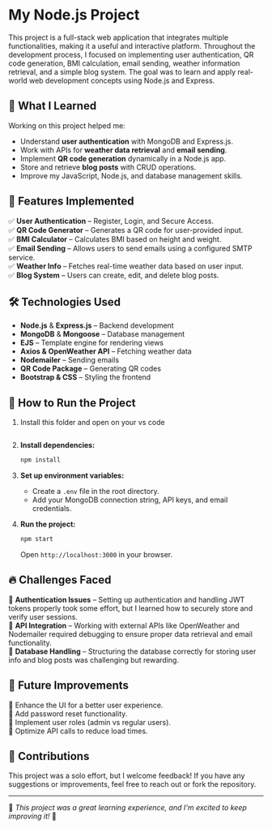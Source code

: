 # My Node.js Project

This project is a full-stack web application that integrates multiple functionalities, making it a useful and interactive platform. Throughout the development process, I focused on implementing user authentication, QR code generation, BMI calculation, email sending, weather information retrieval, and a simple blog system. The goal was to learn and apply real-world web development concepts using Node.js and Express.

## 📌 What I Learned

Working on this project helped me:
- Understand **user authentication** with MongoDB and Express.js.
- Work with APIs for **weather data retrieval** and **email sending**.
- Implement **QR code generation** dynamically in a Node.js app.
- Store and retrieve **blog posts** with CRUD operations.
- Improve my JavaScript, Node.js, and database management skills.

## 📂 Features Implemented

✅ **User Authentication** – Register, Login, and Secure Access.  
✅ **QR Code Generator** – Generates a QR code for user-provided input.  
✅ **BMI Calculator** – Calculates BMI based on height and weight.  
✅ **Email Sending** – Allows users to send emails using a configured SMTP service.  
✅ **Weather Info** – Fetches real-time weather data based on user input.  
✅ **Blog System** – Users can create, edit, and delete blog posts.

## 🛠️ Technologies Used

- **Node.js** & **Express.js** – Backend development
- **MongoDB** & **Mongoose** – Database management
- **EJS** – Template engine for rendering views
- **Axios & OpenWeather API** – Fetching weather data
- **Nodemailer** – Sending emails
- **QR Code Package** – Generating QR codes
- **Bootstrap & CSS** – Styling the frontend

## 🔧 How to Run the Project

1. Install this folder and open on your vs code
   ```

2. **Install dependencies:**  
   ```bash
   npm install
   ```

3. **Set up environment variables:**  
   - Create a `.env` file in the root directory.
   - Add your MongoDB connection string, API keys, and email credentials.

5. **Run the project:**  
   ```bash
   npm start
   ```
   Open `http://localhost:3000` in your browser.

## 🔥 Challenges Faced

🚧 **Authentication Issues** – Setting up authentication and handling JWT tokens properly took some effort, but I learned how to securely store and verify user sessions.  
🚧 **API Integration** – Working with external APIs like OpenWeather and Nodemailer required debugging to ensure proper data retrieval and email functionality.  
🚧 **Database Handling** – Structuring the database correctly for storing user info and blog posts was challenging but rewarding.  

## 🚀 Future Improvements

🔹 Enhance the UI for a better user experience.  
🔹 Add password reset functionality.  
🔹 Implement user roles (admin vs regular users).  
🔹 Optimize API calls to reduce load times.

## 🤝 Contributions

This project was a solo effort, but I welcome feedback! If you have any suggestions or improvements, feel free to reach out or fork the repository.

---

📌 *This project was a great learning experience, and I'm excited to keep improving it!* 🎯

